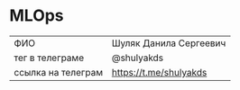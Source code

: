 # MLOps

|||
| :---------------------- | :---------------------- |
| ФИО |  Шуляк Данила Сергеевич |
| тег в телеграме |  @shulyakds |
| ссылка на телеграм | https://t.me/shulyakds |

